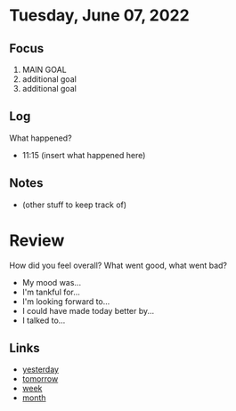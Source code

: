 # Tuesday, June 07, 2022

## Focus
1. MAIN GOAL
2. additional goal
3. additional goal

## Log
What happened?
- 11:15 (insert what happened here)

## Notes
- (other stuff to keep track of)

# Review
How did you feel overall? What went good, what went bad?

- My mood was...
- I'm tankful for...
- I'm looking forward to...
- I could have made today better by...
- I talked to...
 
## Links
- [yesterday](calendar/days/2022-06-06.md)
- [tomorrow](calendar/days/2022-06-08.md)
- [week](calendar/weeks/2022-23.md)
- [month](calendar/months/2022-06)